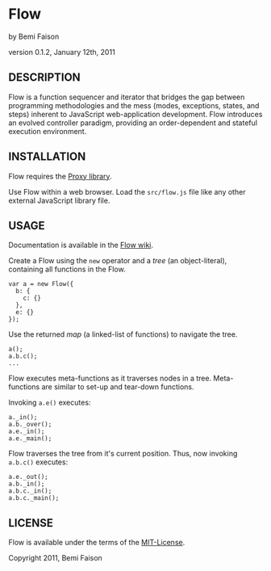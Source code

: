 # Flow
by Bemi Faison

version 0.1.2, January 12th, 2011

## DESCRIPTION

Flow is a function sequencer and iterator that bridges the gap between programming methodologies and the mess (modes, exceptions, states, and steps) inherent to JavaScript web-application development. Flow introduces an evolved controller paradigm, providing an order-dependent and stateful execution environment.

## INSTALLATION

Flow requires the [Proxy library](http://github.com/bemson/Proxy/).

Use Flow within a web browser. Load the `src/flow.js` file like any other external JavaScript library file.

## USAGE

Documentation is available in the [Flow wiki](http://github.com/bemson/Flow/wiki/).

Create a Flow using the `new` operator and a _tree_ (an object-literal), containing all functions in the Flow.

    var a = new Flow({
      b: {
        c: {}
      },
      e: {}
    });

Use the returned _map_ (a linked-list of functions) to navigate the tree.

    a();
    a.b.c();
    ...

Flow executes meta-functions as it traverses nodes in a tree. Meta-functions are similar to set-up and tear-down functions.

Invoking `a.e()` executes:

    a._in();
    a.b._over();
    a.e._in();
    a.e._main();

Flow traverses the tree from it's current position. Thus, now invoking `a.b.c()` executes:

    a.e._out();
    a.b._in();
    a.b.c._in();
    a.b.c._main();

## LICENSE

Flow is available under the terms of the [MIT-License](http://en.wikipedia.org/wiki/MIT_License#License_terms).

Copyright 2011, Bemi Faison